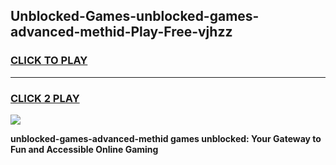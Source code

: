 
## Unblocked-Games-unblocked-games-advanced-methid-Play-Free-vjhzz
<h3>
<a href="https://premium76.site?title=unblocked-games-advanced-methid&ref=24M">CLICK TO PLAY</a></h3>
<hr>

<h3>
<a href="https://premium76.site?title=unblocked-games-advanced-methid&ref=24M">CLICK 2 PLAY</a>
  
</h3>

<a href="https://premium76.site?title=unblocked-games-advanced-methid&ref=24M"><img src="https://clearcache.store/games.png"></a>


**unblocked-games-advanced-methid games unblocked: Your Gateway to Fun and Accessible Online Gaming**
